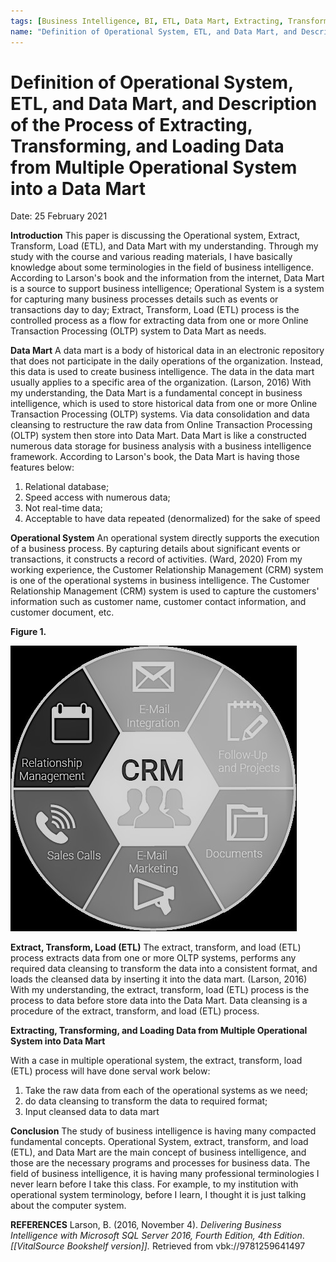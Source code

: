 ```yaml
---
tags: [Business Intelligence, BI, ETL, Data Mart, Extracting, Transforming, Loading]
name: "Definition of Operational System, ETL, and Data Mart, and Description of the Process of Extracting, Transforming, and Loading Data from Multiple Operational System into a Data Mart"
---
```


# Definition of Operational System, ETL, and Data Mart, and Description of the Process of Extracting, Transforming, and Loading Data from Multiple Operational System into a Data Mart

Date: 25 February 2021

**Introduction** 
	This paper is discussing the Operational system, Extract, Transform, Load (ETL), and Data Mart with my understanding. Through my study with the course and various reading materials, I have basically knowledge about some terminologies in the field of business intelligence. According to Larson's book and the information from the internet, Data Mart is a source to support business intelligence; Operational System is a system for capturing many business processes details such as events or transactions day to day; Extract, Transform, Load (ETL) process is the controlled process as a flow for extracting data from one or more Online Transaction Processing (OLTP) system to Data Mart as needs.

**Data Mart**
 	A data mart is a body of historical data in an electronic repository that does not participate in the daily operations of the organization. Instead, this data is used to create business intelligence. The data in the data mart usually applies to a specific area of the organization. (Larson, 2016) With my understanding, the Data Mart is a fundamental concept in business intelligence, which is used to store historical data from one or more Online Transaction Processing (OLTP) systems. Via data consolidation and data cleansing to restructure the raw data from Online Transaction Processing (OLTP) system then store into Data Mart. Data Mart is like a constructed numerous data storage for business analysis with a business intelligence framework. According to Larson's book, the Data Mart is having those features below:

1.  Relational database;
2.  Speed access with numerous data;
3.  Not real-time data;
4.  Acceptable to have data repeated (denormalized) for the sake of speed

**Operational System**
 	An operational system directly supports the execution of a business process. By capturing details about significant events or transactions, it constructs a record of activities. (Ward, 2020) From my working experience, the Customer Relationship Management (CRM) system is one of the operational systems in business intelligence. The Customer Relationship Management (CRM) system is used to capture the customers' information such as customer name, customer contact information, and customer document, etc.

**Figure 1.**

![](./media/image1.jpeg)

**Extract, Transform, Load (ETL)**
	The extract, transform, and load (ETL) process extracts data from one or more OLTP systems, performs any required data cleansing to transform the data into a consistent format, and loads the cleansed data by inserting it into the data mart. (Larson, 2016) With my understanding, the extract, transform, load (ETL) process is the process to data before store data into the Data Mart. Data cleansing is a procedure of the extract, transform, and load (ETL) process.

**Extracting, Transforming, and Loading Data from Multiple Operational
System into Data Mart**

With a case in multiple operational system, the extract, transform, load (ETL) process will have done serval work below: 
1.  Take the raw data from each of the operational systems as we need;
2.  do data cleansing to transform the data to required format;
3.  Input cleansed data to data mart

**Conclusion**
	The study of business intelligence is having many compacted fundamental concepts. Operational System, extract, transform, and load (ETL), and Data Mart are the main concept of business intelligence, and those are the necessary programs and processes for business data. The field of business intelligence, it is having many professional terminologies I never learn before I take this class. For example, to my institution with operational system terminology, before I learn, I thought it is just talking about the computer system. 
	
**REFERENCES**
Larson, B. (2016, November 4). *Delivering Business Intelligence with Microsoft SQL Server 2016, Fourth Edition, 4th Edition*. *\[\[VitalSource Bookshelf version\]\].* Retrieved from vbk://9781259641497
